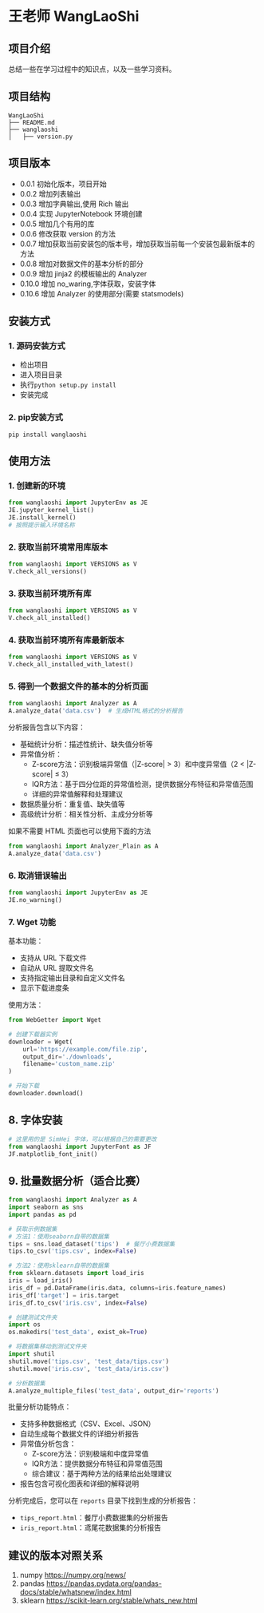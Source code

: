 # 王老师 WangLaoShi

## 项目介绍

总结一些在学习过程中的知识点，以及一些学习资料。

## 项目结构

```
WangLaoShi
├── README.md
├── wanglaoshi
│   ├── version.py
```

## 项目版本

- 0.0.1 初始化版本，项目开始
- 0.0.2 增加列表输出
- 0.0.3 增加字典输出,使用 Rich 输出
- 0.0.4 实现 JupyterNotebook 环境创建
- 0.0.5 增加几个有用的库
- 0.0.6 修改获取 version 的方法
- 0.0.7 增加获取当前安装包的版本号，增加获取当前每一个安装包最新版本的方法
- 0.0.8 增加对数据文件的基本分析的部分
- 0.0.9 增加 jinja2 的模板输出的 Analyzer
- 0.10.0 增加 no_waring,字体获取，安装字体
- 0.10.6 增加 Analyzer 的使用部分(需要 statsmodels)

## 安装方式

### 1. 源码安装方式

* 检出项目
* 进入项目目录
* 执行`python setup.py install`
* 安装完成

### 2. pip安装方式

```shell
pip install wanglaoshi
```

## 使用方法

### 1. 创建新的环境
    
```python
from wanglaoshi import JupyterEnv as JE
JE.jupyter_kernel_list()
JE.install_kernel()
# 按照提示输入环境名称
```
### 2. 获取当前环境常用库版本
    
```python
from wanglaoshi import VERSIONS as V
V.check_all_versions()
```
### 3. 获取当前环境所有库

```python
from wanglaoshi import VERSIONS as V
V.check_all_installed()
```
### 4. 获取当前环境所有库最新版本

```python
from wanglaoshi import VERSIONS as V
V.check_all_installed_with_latest()
```

### 5. 得到一个数据文件的基本的分析页面

```python
from wanglaoshi import Analyzer as A
A.analyze_data('data.csv')  # 生成HTML格式的分析报告
```

分析报告包含以下内容：
- 基础统计分析：描述性统计、缺失值分析等
- 异常值分析：
  - Z-score方法：识别极端异常值（|Z-score| > 3）和中度异常值（2 < |Z-score| ≤ 3）
  - IQR方法：基于四分位距的异常值检测，提供数据分布特征和异常值范围
  - 详细的异常值解释和处理建议
- 数据质量分析：重复值、缺失值等
- 高级统计分析：相关性分析、主成分分析等

如果不需要 HTML 页面也可以使用下面的方法

```python
from wanglaoshi import Analyzer_Plain as A
A.analyze_data('data.csv')
```

### 6. 取消错误输出

```python
from wanglaoshi import JupyterEnv as JE
JE.no_warning()
```

### 7. Wget 功能

基本功能：
 - 支持从 URL 下载文件
 - 自动从 URL 提取文件名
 - 支持指定输出目录和自定义文件名
 - 显示下载进度条

使用方法：

```python
from WebGetter import Wget

# 创建下载器实例
downloader = Wget(
    url='https://example.com/file.zip',
    output_dir='./downloads',
    filename='custom_name.zip'
)

# 开始下载
downloader.download()
```

## 8. 字体安装

```python
# 这里用的是 SimHei 字体，可以根据自己的需要更改
from wanglaoshi import JupyterFont as JF
JF.matplotlib_font_init()
```

## 9. 批量数据分析（适合比赛）

```python
from wanglaoshi import Analyzer as A
import seaborn as sns
import pandas as pd

# 获取示例数据集
# 方法1：使用seaborn自带的数据集
tips = sns.load_dataset('tips')  # 餐厅小费数据集
tips.to_csv('tips.csv', index=False)

# 方法2：使用sklearn自带的数据集
from sklearn.datasets import load_iris
iris = load_iris()
iris_df = pd.DataFrame(iris.data, columns=iris.feature_names)
iris_df['target'] = iris.target
iris_df.to_csv('iris.csv', index=False)

# 创建测试文件夹
import os
os.makedirs('test_data', exist_ok=True)

# 将数据集移动到测试文件夹
import shutil
shutil.move('tips.csv', 'test_data/tips.csv')
shutil.move('iris.csv', 'test_data/iris.csv')

# 分析数据集
A.analyze_multiple_files('test_data', output_dir='reports')
```

批量分析功能特点：
- 支持多种数据格式（CSV、Excel、JSON）
- 自动生成每个数据文件的详细分析报告
- 异常值分析包含：
  - Z-score方法：识别极端和中度异常值
  - IQR方法：提供数据分布特征和异常值范围
  - 综合建议：基于两种方法的结果给出处理建议
- 报告包含可视化图表和详细的解释说明

分析完成后，您可以在 `reports` 目录下找到生成的分析报告：
- `tips_report.html`：餐厅小费数据集的分析报告
- `iris_report.html`：鸢尾花数据集的分析报告

## 建议的版本对照关系

1. numpy https://numpy.org/news/
2. pandas https://pandas.pydata.org/pandas-docs/stable/whatsnew/index.html
3. sklearn https://scikit-learn.org/stable/whats_new.html
